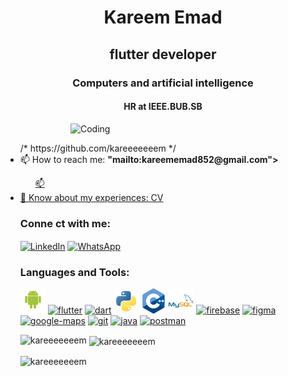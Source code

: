 
<h1 align="center"> Kareem Emad</h1>
<h2 align="center">flutter developer </h2>
<h3 align="center">Computers and artificial intelligence </h3>
<h4 align="center"> HR at IEEE.BUB.SB </h4>

<img align="right" alt="Coding" width="400" src="https://media0.giphy.com/media/qgQUggAC3Pfv687qPC/giphy.gif">

<p align="left"> <a href="https://twitter.com/" target="blank"><img src="https://img.shields.io/twitter/follow/?logo=twitter&style=for-the-badge" alt="" /></a> </p>

<ul>
  /*   <li👨‍💻 All of my projects are available at <a href="https://github.com/kareeeeeeem" target="_blank">https://github.com/kareeeeeeem</a></li>     */
    <li>📫 How to reach me: <strong>"mailto:kareememad852@gmail.com"></strong></li> <ul>
    <a href="mailto:kareememad852@gmail.com">📫
</ul>

<li>📄 Know about my experiences: <a href="https://drive.google.com/file/d/1xnVn6PvsVDHW-kkZ6-cSoJ3H1Fo3hHgp/view?usp=drive_link" target="_blank">CV</a></li>

<h3 align="left">Conne
    ct with me:</h3>
<p align="left">
    <a href="https://www.linkedin.com/in/kareem-emad-651893219/" target="blank"><img align="center"
            src="https://raw.githubusercontent.com/rahuldkjain/github-profile-readme-generator/master/src/images/icons/Social/linked-in-alt.svg"
            alt="LinkedIn" height="30" width="40" /></a>
    <a href="https://wa.me/01554327428" target="blank"><img align="center"
            src="https://imageurl_for_whatsapp_icon.svg"
            alt="WhatsApp" height="30" width="40" /></a>
</p>

</p>

<h3 align="left">Languages and Tools:</h3>
<p align="left">
    <a href="https://developer.android.com" target="_blank" rel="noreferrer"><img
            src="https://raw.githubusercontent.com/devicons/devicon/master/icons/android/android-original-wordmark.svg"
            alt="android" width="40" height="40" /></a>
    <a href="https://flutter.dev" target="_blank" rel="noreferrer"><img
            src="https://www.vectorlogo.zone/logos/flutterio/flutterio-icon.svg" alt="flutter" width="40" height="40" /></a>
    <a href="https://dart.dev" target="_blank" rel="noreferrer"><img
            src="https://www.vectorlogo.zone/logos/dartlang/dartlang-icon.svg" alt="dart" width="40" height="40" /></a>
    <a href="https://www.python.org" target="_blank" rel="noreferrer"><img
            src="https://raw.githubusercontent.com/devicons/devicon/master/icons/python/python-original.svg" alt="python" width="40" height="40" /></a>
    <a href="https://en.cppreference.com/" target="_blank" rel="noreferrer"><img
            src="https://raw.githubusercontent.com/devicons/devicon/master/icons/cplusplus/cplusplus-original.svg" alt="c++" width="40" height="40" /></a>
    <a href="https://www.w3schools.com/sql/" target="_blank" rel="noreferrer"><img
            src="https://raw.githubusercontent.com/devicons/devicon/master/icons/mysql/mysql-original-wordmark.svg" alt="sql" width="40" height="40" /></a>
    <a href="https://firebase.google.com/" target="_blank" rel="noreferrer"><img
            src="https://www.vectorlogo.zone/logos/firebase/firebase-icon.svg" alt="firebase" width="40" height="40" /></a>
    <a href="https://www.figma.com/" target="_blank" rel="noreferrer"><img
            src="https://www.vectorlogo.zone/logos/figma/figma-icon.svg" alt="figma" width="40" height="40" /></a>
    <a href="https://cloud.google.com/maps-platform/" target="_blank" rel="noreferrer"><img
            src="https://www.vectorlogo.zone/logos/google_maps/google_maps-icon.svg" alt="google-maps" width="40" height="40" /></a>
    <a href="https://git-scm.com/" target="_blank" rel="noreferrer"><img
            src="https://www.vectorlogo.zone/logos/git-scm/git-scm-icon.svg" alt="git" width="40" height="40" /></a>
    <a href="https://www.java.com/" target="_blank" rel="noreferrer"><img
            src="https://www.vectorlogo.zone/logos/java/java-icon.svg" alt="java" width="40" height="40" /></a>
    <a href="https://www.postman.com/" target="_blank" rel="noreferrer"><img
            src="https://www.vectorlogo.zone/logos/getpostman/getpostman-icon.svg" alt="postman" width="40" height="40" /></a>
</p>


<p><img align="left" src="https://github-readme-stats.vercel.app/api/top-langs?username=kareeeeeeem&show_icons=true&locale=en&layout=compact"
        alt="kareeeeeeem" /></p>

<p>&nbsp;<img align="center" src="https://github-readme-stats.vercel.app/api?username=kareeeeeeem&show_icons=true&locale=en"
        alt="kareeeeeeem" /></p>

<p><img align="center" src="https://github-readme-streak-stats.herokuapp.com/?user=kareeeeeeem&"
        alt="kareeeeeeem" /></p>
